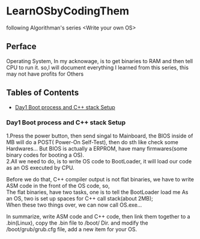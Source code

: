 # LearnOSbyCodingThem
following Algorithman's series &lt;Write your own OS>

## Perface
Operating System, In my acknowage, is to get binaries to RAM and then tell CPU to run it.
so,I will document everything I learned from this series, this may not have profits for Others

## Tables of Contents
 - [Day1 Boot process and C++ stack Setup](#day1)
 
 
 
 <a name="day1"></a>
### Day1 Boot process and C++ stack Setup
1.Press the power button, then send singal to Mainboard, the BIOS inside of MB will do a POST( Power-On Self-Test), then do sth like check some Hardwares...  But BIOS is actually a ERPROM, have many firmwares(some binary codes for booting a OS).  
2.All we need to do, is to write OS code to BootLoader, it will load our code as an OS executed by CPU.      
  
Before we do that, C++ compiler output is not flat binaries, we have to write ASM code in the front of the OS code, so,  
The flat binaries, have two tasks, one is to tell the BootLoader load me As an OS, two is set up spaces for C++ call stack(about 2MB);  
When these two things over, we can now call OS.exe...  
  
In summarize, write ASM code and C++ code, then link them together to a .bin(Linux), copy the .bin file to /boot/ Dir. and modify the /boot/grub/grub.cfg file, add a new item for your OS.
